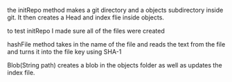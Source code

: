 the initRepo method makes a git directory and a objects subdirectory inside git. It then creates a Head and index flie inside objects.

to test initRepo I made sure all of the files were created

hashFile method takes in the name of the file and reads the text from the file and turns it into the file key using SHA-1

Blob(String path) creates a blob in the objects folder as well as updates the index file.